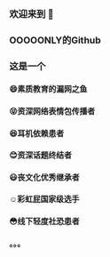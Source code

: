 ### 欢迎来到 👋
### OOOOONLY的Github

### 这是一个
#### :smile:素质教育的漏网之鱼
#### :stuck_out_tongue_closed_eyes:资深网络表情包传播者
#### :laughing:耳机依赖患者
#### :blush:资深话题终结者
#### :smiley:丧文化优秀继承者
#### :relaxed:彩虹屁国家级选手
#### :flushed:线下轻度社恐患者
#### 。。。

<!--
**only52607/only52607** is a ✨ _special_ ✨ repository because its `README.md` (this file) appears on your GitHub profile.

Here are some ideas to get you started:

- 🔭 I’m currently working on ...
- 🌱 I’m currently learning ...
- 👯 I’m looking to collaborate on ...
- 🤔 I’m looking for help with ...
- 💬 Ask me about ...
- 📫 How to reach me: ...
- 😄 Pronouns: ...
- ⚡ Fun fact: ...
-->
